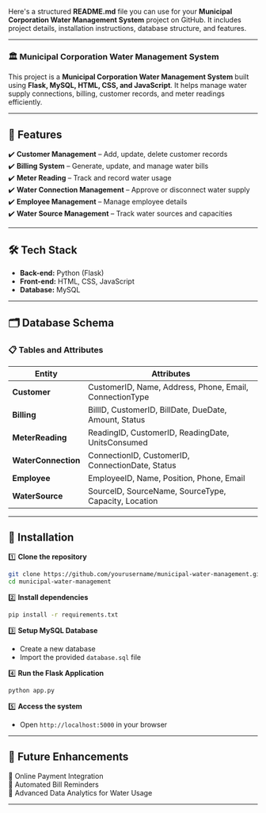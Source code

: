 Here's a structured **README.md** file you can use for your **Municipal Corporation Water Management System** project on GitHub. It includes project details, installation instructions, database structure, and features.

---

### 🏛 Municipal Corporation Water Management System  

This project is a **Municipal Corporation Water Management System** built using **Flask, MySQL, HTML, CSS, and JavaScript**. It helps manage water supply connections, billing, customer records, and meter readings efficiently.  

---

## 📌 Features  

✔️ **Customer Management** – Add, update, delete customer records  
✔️ **Billing System** – Generate, update, and manage water bills  
✔️ **Meter Reading** – Track and record water usage  
✔️ **Water Connection Management** – Approve or disconnect water supply  
✔️ **Employee Management** – Manage employee details  
✔️ **Water Source Management** – Track water sources and capacities  

---

## 🛠️ Tech Stack  

- **Back-end:** Python (Flask)  
- **Front-end:** HTML, CSS, JavaScript  
- **Database:** MySQL  

---

## 🗂️ Database Schema  

### 📋 Tables and Attributes  

| **Entity**         | **Attributes** |
|--------------------|---------------|
| **Customer**      | CustomerID, Name, Address, Phone, Email, ConnectionType |
| **Billing**       | BillID, CustomerID, BillDate, DueDate, Amount, Status |
| **MeterReading**  | ReadingID, CustomerID, ReadingDate, UnitsConsumed |
| **WaterConnection** | ConnectionID, CustomerID, ConnectionDate, Status |
| **Employee**      | EmployeeID, Name, Position, Phone, Email |
| **WaterSource**   | SourceID, SourceName, SourceType, Capacity, Location |

---

## 🔧 Installation  

1️⃣ **Clone the repository**  
```bash
git clone https://github.com/yourusername/municipal-water-management.git
cd municipal-water-management
```  

2️⃣ **Install dependencies**  
```bash
pip install -r requirements.txt
```  

3️⃣ **Setup MySQL Database**  
- Create a new database  
- Import the provided `database.sql` file  

4️⃣ **Run the Flask Application**  
```bash
python app.py
```  

5️⃣ **Access the system**  
- Open `http://localhost:5000` in your browser  

---

## 🚀 Future Enhancements  

🔹 Online Payment Integration  
🔹 Automated Bill Reminders  
🔹 Advanced Data Analytics for Water Usage  

---


